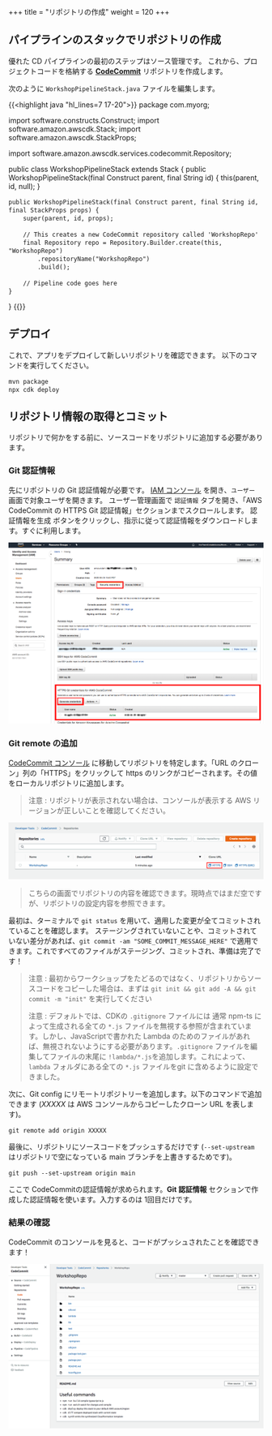 +++
title = "リポジトリの作成"
weight = 120
+++

## パイプラインのスタックでリポジトリの作成

優れた CD パイプラインの最初のステップはソース管理です。
これから、プロジェクトコードを格納する [**CodeCommit**](https://aws.amazon.com/jp/codecommit/) リポジトリを作成します。

次のように `WorkshopPipelineStack.java` ファイルを編集します。

{{<highlight java "hl_lines=7 17-20">}}
package com.myorg;

import software.constructs.Construct;
import software.amazon.awscdk.Stack;
import software.amazon.awscdk.StackProps;

import software.amazon.awscdk.services.codecommit.Repository;

public class WorkshopPipelineStack extends Stack {
    public WorkshopPipelineStack(final Construct parent, final String id) {
        this(parent, id, null);
    }

    public WorkshopPipelineStack(final Construct parent, final String id, final StackProps props) {
        super(parent, id, props);

        // This creates a new CodeCommit repository called 'WorkshopRepo'
        final Repository repo = Repository.Builder.create(this, "WorkshopRepo")
            .repositoryName("WorkshopRepo")
            .build();

        // Pipeline code goes here
    }
}
{{</highlight>}}

## デプロイ

これで、アプリをデプロイして新しいリポジトリを確認できます。
以下のコマンドを実行してください。

```
mvn package
npx cdk deploy
```

## リポジトリ情報の取得とコミット
リポジトリで何かをする前に、ソースコードをリポジトリに追加する必要があります。

### Git 認証情報
先にリポジトリの Git 認証情報が必要です。
[IAM コンソール](https://console.aws.amazon.com/iam) を開き、`ユーザー` 画面で対象ユーザを開きます。
ユーザー管理画面で `認証情報` タブを開き、「AWS CodeCommit の HTTPS Git 認証情報」セクションまでスクロールします。
認証情報を生成 ボタンをクリックし、指示に従って認証情報をダウンロードします。すぐに利用します。

![](./git-cred.png)

### Git remote の追加
[CodeCommit コンソール](https://console.aws.amazon.com/codesuite/codecommit/repositories) に移動してリポジトリを特定します。「URL のクローン」列の「HTTPS」をクリックして https のリンクがコピーされます。その値をローカルリポジトリに追加します。

> 注意 : リポジトリが表示されない場合は、コンソールが表示する AWS リージョンが正しいことを確認してください。

![](./clone-repo.png)

> こちらの画面でリポジトリの内容を確認できます。現時点ではまだ空ですが、リポジトリの設定内容を参照できます。

最初は、ターミナルで `git status` を用いて、適用した変更が全てコミットされていることを確認します。
ステージングされていないことや、コミットされていない差分があれば、`git commit -am "SOME_COMMIT_MESSAGE_HERE"` で適用できます。これですべてのファイルがステージング、コミットされ、準備は完了です！

> 注意 : 最初からワークショップをたどるのではなく、リポジトリからソースコードをコピーした場合は、まずは `git init && git add -A && git commit -m "init"` を実行してください
> 
> 注意 : デフォルトでは、CDKの `.gitignore` ファイルには 通常 npm-ts によって生成される全ての `*.js` ファイルを無視する参照が含まれています。しかし、JavaScriptで書かれた Lambda のためのファイルがあれば、無視されないようにする必要があります。`.gitignore` ファイルを編集してファイルの末尾に `!lambda/*.js`を追加します。これによって、 `lambda` フォルダにある全ての `*.js` ファイルをgit に含めるように設定できました。

次に、Git config にリモートリポジトリーを追加します。以下のコマンドで追加できます (*XXXXX* は AWS コンソールからコピーしたクローン URL を表します)。

```
git remote add origin XXXXX
```

最後に、リポジトリにソースコードをプッシュするだけです (`--set-upstream` はリポジトリで空になっている main ブランチを上書きするためです)。

```
git push --set-upstream origin main
```

ここで CodeCommitの認証情報が求められます。**Git 認証情報** セクションで作成した認証情報を使います。入力するのは 1回目だけです。

### 結果の確認
CodeCommit のコンソールを見ると、コードがプッシュされたことを確認できます！

![](./repo-code.png)
